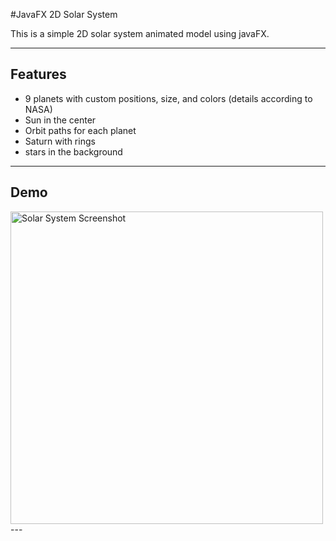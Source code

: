 #JavaFX 2D Solar System

This is a simple 2D solar system animated model using javaFX.

---

## Features

- 9 planets with custom positions, size, and colors (details according to NASA)
- Sun in the center
- Orbit paths for each planet
- Saturn with rings
- stars in the background


---

## Demo


<img src="ScreenshotDemo.png" width="500" alt="Solar System Screenshot"/>
---

